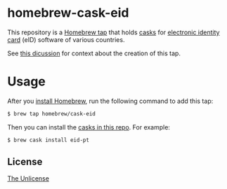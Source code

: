 # homebrew-cask-eid
This repository is a [Homebrew tap](https://docs.brew.sh/Taps)
that holds [casks](https://github.com/Homebrew/homebrew-cask#homebrew-cask)
for [electronic identity card](https://en.wikipedia.org/wiki/Electronic_identification) (eID) software of various countries.

See [this dicussion](https://github.com/Homebrew/homebrew-cask/issues/8033) for context about the creation of this tap.

# Usage

After you [install Homebrew](https://brew.sh/), run the following command to add this tap:

```sh
$ brew tap homebrew/cask-eid
```

Then you can install the [casks in this repo](https://github.com/Homebrew/homebrew-cask-eid/tree/master/Casks).
For example:

```sh
$ brew cask install eid-pt
```

## License
[The Unlicense](http://unlicense.org/)
